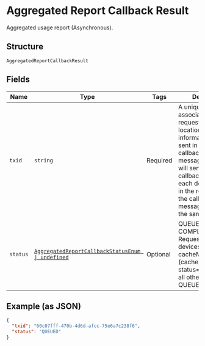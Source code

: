 
# Aggregated Report Callback Result

Aggregated usage report (Asynchronous).

## Structure

`AggregatedReportCallbackResult`

## Fields

| Name | Type | Tags | Description |
|  --- | --- | --- | --- |
| `txid` | `string` | Required | A unique string that associates the request with the location report information that is sent in asynchronous callback message.ThingSpace will send a separate callback message for each device that was in the request. All of the callback messages will have the same txid. |
| `status` | [`AggregatedReportCallbackStatusEnum \| undefined`](../../doc/models/aggregated-report-callback-status-enum.md) | Optional | QUEUED or COMPLETED. Requests for IoT devices with cacheMode=0 (cached) have status=COMPLETED; all other requests are QUEUED. |

## Example (as JSON)

```json
{
  "txid": "60c07fff-470b-4d6d-afcc-75e6a7c238f6",
  "status": "QUEUED"
}
```

